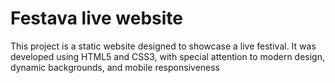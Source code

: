 
# Festava live website

This project is a static website designed to showcase a live festival. It was developed using HTML5 and CSS3, with special attention to modern design, dynamic backgrounds, and mobile responsiveness

